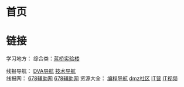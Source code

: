 # 首页

# 链接

学习地方：
综合类：[蓝桥实验楼](https://www.lanqiao.cn/)  

线报导航： [DVA导航](http://www.dva520.com/)  [技术导航](https://www.daohangtx.com/)  
线报网： [678辅助网](https://www.678ccs.com/)   [678辅助网](https://www.xkwo.com/)
资源大全：  [编程导航](https://www.code-nav.cn/resources)   [dmz社区](https://www.dmzshequ.com/)    [IT营](https://www.dmzshequ.com/)   [IT视频](https://www.97yrbl.com/) 